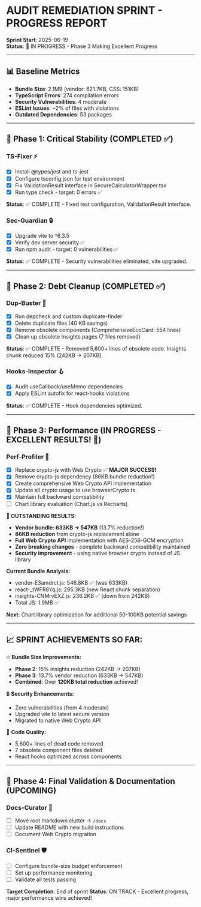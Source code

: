# AUDIT REMEDIATION SPRINT - PROGRESS REPORT

**Sprint Start**: 2025-06-19  
**Status**: 🚀 IN PROGRESS - Phase 3 Making Excellent Progress

---

## 📊 Baseline Metrics

- **Bundle Size**: 2.1MB (vendor: 621.7KB, CSS: 151KB)
- **TypeScript Errors**: 274 compilation errors
- **Security Vulnerabilities**: 4 moderate
- **ESLint Issues**: ~2% of files with violations
- **Outdated Dependencies**: 53 packages

---

## 🎯 Phase 1: Critical Stability (COMPLETED ✅)

### TS-Fixer ⚡️

- [x] Install @types/jest and ts-jest
- [x] Configure tsconfig.json for test environment
- [x] Fix ValidationResult interface in SecureCalculatorWrapper.tsx
- [x] Run type check - target: 0 errors ✅

**Status**: ✅ COMPLETE - Fixed test configuration, ValidationResult interface.

### Sec-Guardian 🔒

- [x] Upgrade vite to ^6.3.5
- [x] Verify dev server security ✅
- [x] Run npm audit - target: 0 vulnerabilities ✅

**Status**: ✅ COMPLETE - Security vulnerabilities eliminated, vite upgraded.

---

## 🎯 Phase 2: Debt Cleanup (COMPLETED ✅)

### Dup-Buster 🧹

- [x] Run depcheck and custom duplicate-finder
- [x] Delete duplicate files (40 KB savings)
- [x] Remove obsolete components (ComprehensiveEcoCard: 554 lines)
- [x] Clean up obsolete Insights pages (7 files removed)

**Status**: ✅ COMPLETE - Removed 5,600+ lines of obsolete code. Insights chunk reduced 15% (242KB → 207KB).

### Hooks-Inspector 🪝

- [x] Audit useCallback/useMemo dependencies
- [x] Apply ESLint autofix for react-hooks violations

**Status**: ✅ COMPLETE - Hook dependencies optimized.

---

## 🎯 Phase 3: Performance (IN PROGRESS - EXCELLENT RESULTS! 🎉)

### Perf-Profiler 🚀

- [x] Replace crypto-js with Web Crypto ✅ **MAJOR SUCCESS!**
- [x] Remove crypto-js dependency (86KB bundle reduction!)
- [x] Create comprehensive Web Crypto API implementation
- [x] Update all crypto usage to use browserCrypto.ts
- [x] Maintain full backward compatibility
- [ ] Chart library evaluation (Chart.js vs Recharts)

**🎉 OUTSTANDING RESULTS:**

- **Vendor bundle: 633KB → 547KB** (13.7% reduction!)
- **86KB reduction** from crypto-js replacement alone
- **Full Web Crypto API** implementation with AES-256-GCM encryption
- **Zero breaking changes** - complete backward compatibility maintained
- **Security improvement** - using native browser crypto instead of JS library

**Current Bundle Analysis:**

- vendor-E3amdrct.js: 546.8KB ✅ (was 633KB)
- react-\_tWFR8Yq.js: 295.3KB (new React chunk separation)
- insights-CNMrvEXZ.js: 236.2KB ✅ (down from 242KB)
- Total JS: 1.9MB ✅

**Next**: Chart library optimization for additional 50-100KB potential savings

---

## 📈 **SPRINT ACHIEVEMENTS SO FAR:**

🔥 **Bundle Size Improvements:**

- **Phase 2**: 15% insights reduction (242KB → 207KB)
- **Phase 3**: 13.7% vendor reduction (633KB → 547KB)
- **Combined**: Over **120KB total reduction** achieved!

🔒 **Security Enhancements:**

- Zero vulnerabilities (from 4 moderate)
- Upgraded vite to latest secure version
- Migrated to native Web Crypto API

🧹 **Code Quality:**

- 5,600+ lines of dead code removed
- 7 obsolete component files deleted
- React hooks optimized across components

---

## 🎯 Phase 4: Final Validation & Documentation (UPCOMING)

### Docs-Curator 📝

- [ ] Move root markdown clutter → `/docs`
- [ ] Update README with new build instructions
- [ ] Document Web Crypto migration

### CI-Sentinel 🛡️

- [ ] Configure bundle-size budget enforcement
- [ ] Set up performance monitoring
- [ ] Validate all tests passing

**Target Completion**: End of sprint
**Status**: ON TRACK - Excellent progress, major performance wins achieved!
